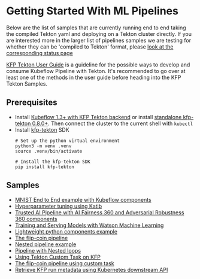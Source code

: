 # Getting Started With ML Pipelines

Below are the list of samples that are currently running end to end taking the compiled Tekton yaml and deploying on a Tekton cluster directly.
If you are interested more in the larger list of pipelines samples we are testing for whether they can be 'compiled to Tekton' format, please [look at the corresponding status page](https://github.com/kubeflow/kfp-tekton/tree/master/sdk/python/tests/README.md)

[KFP Tekton User Guide](https://github.com/kubeflow/kfp-tekton/tree/master/guides/kfp-user-guide) is a guideline for the possible ways to develop and consume Kubeflow Pipeline with Tekton. It's recommended to go over at least one of the methods in the user guide before heading into the KFP Tekton Samples.

## Prerequisites
- Install [Kubeflow 1.3+ with KFP Tekton backend](https://www.kubeflow.org/docs/ibm/deploy/install-kubeflow-on-iks/#installation) or install [standalone kfp-tekton 0.8.0+](/guides/kfp_tekton_install.md#standalone-kubeflow-pipelines-with-tekton-backend-deployment). Then connect the cluster to the current shell with `kubectl`
- Install [kfp-tekton](https://github.com/kubeflow/kfp-tekton/tree/master/sdk/README.md) SDK
    ```
    # Set up the python virtual environment
    python3 -m venv .venv
    source .venv/bin/activate

    # Install the kfp-tekton SDK
    pip install kfp-tekton
    ```

## Samples

+ [MNIST End to End example with Kubeflow components](https://github.com/kubeflow/kfp-tekton/tree/master/samples/e2e-mnist)
+ [Hyperparameter tuning using Katib](https://github.com/kubeflow/kfp-tekton/tree/master/samples/katib)
+ [Trusted AI Pipeline with AI Fairness 360 and Adversarial Robustness 360 components](https://github.com/kubeflow/kfp-tekton/tree/master/samples/trusted-ai)
+ [Training and Serving Models with Watson Machine Learning](https://github.com/kubeflow/kfp-tekton/tree/master/samples/watson-train-serve#training-and-serving-models-with-watson-machine-learning)
+ [Lightweight python components example](https://github.com/kubeflow/kfp-tekton/tree/master/samples/lightweight-component)
+ [The flip-coin pipeline](https://github.com/kubeflow/kfp-tekton/tree/master/samples/flip-coin)
+ [Nested pipeline example](https://github.com/kubeflow/kfp-tekton/tree/master/samples/nested-pipeline)
+ [Pipeline with Nested loops](https://github.com/kubeflow/kfp-tekton/tree/master/samples/nested-loops)
+ [Using Tekton Custom Task on KFP](https://github.com/kubeflow/kfp-tekton/tree/master/samples/tekton-custom-task)
+ [The flip-coin pipeline using custom task](https://github.com/kubeflow/kfp-tekton/tree/master/samples/flip-coin-custom-task)
+ [Retrieve KFP run metadata using Kubernetes downstream API](https://github.com/kubeflow/kfp-tekton/tree/master/samples/k8s-downstream-api)
